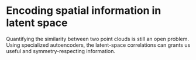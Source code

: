 # Encoding spatial information in latent space

 Quantifying the similarity between two point clouds is still an open problem. Using specialized autoencoders, the latent-space correlations can grants us useful and symmetry-respecting information.
